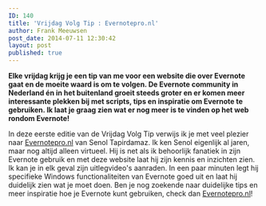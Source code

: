 ```yaml
---
ID: 140
title: 'Vrijdag Volg Tip : Evernotepro.nl'
author: Frank Meeuwsen
post_date: 2014-07-11 12:30:42
layout: post
published: true
---
```

<strong>Elke vrijdag krijg je een tip van me voor een website die over Evernote gaat en de moeite waard is om te volgen. De Evernote community in Nederland én in het buitenland groeit steeds groter en er komen meer interessante plekken bij met scripts, tips en inspiratie om Evernote te gebruiken. Ik laat je graag zien wat er nog meer is te vinden op het web rondom Evernote! </strong>

<!--more-->

In deze eerste editie van de Vrijdag Volg Tip verwijs ik je met veel plezier naar <a href="http://www.evernotepro.nl/">Evernotepro.nl</a> van Senol Tapirdamaz. Ik ken Senol eigenlijk al jaren, maar nog altijd alleen virtueel. Hij is net als ik behoorlijk fanatiek in zijn Evernote gebruik en met deze website laat hij zijn kennis en inzichten zien. Ik kan je in elk geval zijn uitlegvideo's aanraden. In een paar minuten legt hij specifieke Windows functionaliteiten van Evernote goed uit en laat hij duidelijk zien wat je moet doen. Ben je nog zoekende naar duidelijke tips en meer inspiratie hoe je Evernote kunt gebruiken, check dan <a href="http://www.evernotepro.nl/">Evernotepro.nl</a>!

&nbsp;
